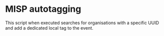 # MISP autotagging
 This script when executed searches for organisations with a specific UUID and add a dedicated local tag to the event.
